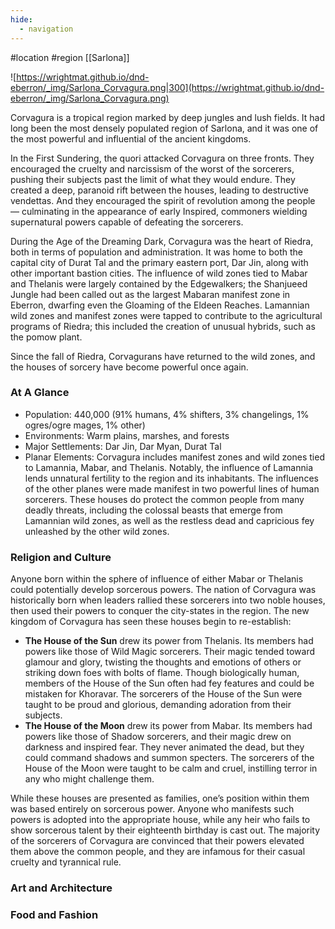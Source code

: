 ```yaml
---
hide:
  - navigation
---
```

 #location #region [[Sarlona]]

![https://wrightmat.github.io/dnd-eberron/_img/Sarlona_Corvagura.png|300](https://wrightmat.github.io/dnd-eberron/_img/Sarlona_Corvagura.png)

Corvagura is a tropical region marked by deep jungles and lush fields. It had long been the most densely populated region of Sarlona, and it was one of the most powerful and influential of the ancient kingdoms.

In the First Sundering, the quori attacked Corvagura on three fronts. They encouraged the cruelty and narcissism of the worst of the sorcerers, pushing their subjects past the limit of what they would endure. They created a deep, paranoid rift between the houses, leading to destructive vendettas. And they encouraged the spirit of revolution among the people — culminating in the appearance of early Inspired, commoners wielding supernatural powers capable of defeating the sorcerers.

During the Age of the Dreaming Dark, Corvagura was the heart of Riedra, both in terms of population and administration. It was home to both the capital city of Durat Tal and the primary eastern port, Dar Jin, along with other important bastion cities. The influence of wild zones tied to Mabar and Thelanis were largely contained by the Edgewalkers; the Shanjueed Jungle had been called out as the largest Mabaran manifest zone in Eberron, dwarfing even the Gloaming of the Eldeen Reaches. Lamannian wild zones and manifest zones were tapped to contribute to the agricultural programs of Riedra; this included the creation of unusual hybrids, such as the pomow plant.

Since the fall of Riedra, Corvagurans have returned to the wild zones, and the houses of sorcery have become powerful once again.

### At A Glance

* Population: 440,000 (91% humans, 4% shifters, 3% changelings, 1% ogres/ogre mages, 1% other)
* Environments: Warm plains, marshes, and forests
* Major Settlements: Dar Jin, Dar Myan, Durat Tal
* Planar Elements: Corvagura includes manifest zones and wild zones tied to Lamannia, Mabar, and Thelanis. Notably, the influence of Lamannia lends unnatural fertility to the region and its inhabitants. The influences of the other planes were made manifest in two powerful lines of human sorcerers. These houses do protect the common people from many deadly threats, including the colossal beasts that emerge from Lamannian wild zones, as well as the restless dead and capricious fey unleashed by the other wild zones.

### Religion and Culture

Anyone born within the sphere of influence of either Mabar or Thelanis could potentially develop sorcerous powers. The nation of Corvagura was historically born when leaders rallied these sorcerers into two noble houses, then used their powers to conquer the city-states in the region. The new kingdom of Corvagura has seen these houses begin to re-establish:
* **The House of the Sun** drew its power from Thelanis. Its members had powers like those of Wild Magic sorcerers. Their magic tended toward glamour and glory, twisting the thoughts and emotions of others or striking down foes with bolts of flame. Though biologically human, members of the House of the Sun often had fey features and could be mistaken for Khoravar. The sorcerers of the House of the Sun were taught to be proud and glorious, demanding adoration from their subjects.
* **The House of the Moon** drew its power from Mabar. Its members had powers like those of Shadow sorcerers, and their magic drew on darkness and inspired fear. They never animated the dead, but they could command shadows and summon specters. The sorcerers of the House of the Moon were taught to be calm and cruel, instilling terror in any who might challenge them.

While these houses are presented as families, one’s position within them was based entirely on sorcerous power. Anyone who manifests such powers is adopted into the appropriate house, while any heir who fails to show sorcerous talent by their eighteenth birthday is cast out. The majority of the sorcerers of Corvagura are convinced that their powers elevated them above the common people, and they are infamous for their casual cruelty and tyrannical rule.

### Art and Architecture



### Food and Fashion

